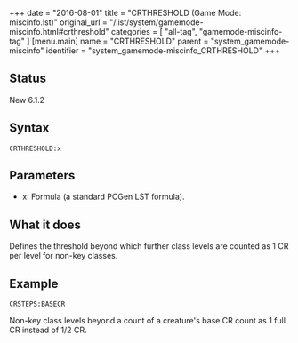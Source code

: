+++
date = "2016-08-01"
title = "CRTHRESHOLD (Game Mode: miscinfo.lst)"
original_url = "/list/system/gamemode-miscinfo.html#crthreshold"
categories = [ "all-tag", "gamemode-miscinfo-tag" ]
[menu.main]
    name = "CRTHRESHOLD"
    parent = "system_gamemode-miscinfo"
    identifier = "system_gamemode-miscinfo_CRTHRESHOLD"
+++

## Status

New 6.1.2

## Syntax

`CRTHRESHOLD:x`

## Parameters

-   x: Formula (a standard PCGen LST formula).



What it does
------------

Defines the threshold beyond which further class levels are counted as 1
CR per level for non-key classes.

Example
-------

`CRSTEPS:BASECR`

Non-key class levels beyond a count of a creature's base CR count as 1
full CR instead of 1/2 CR.

